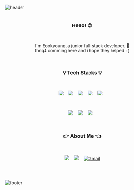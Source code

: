 ![header](https://capsule-render.vercel.app/api?type=wave&color=gradient&height=250&section=header&text=Trondi&fontSize=80&animation=twinkling&fontAlignY=38)
<br /><br />

<h3 align="center">Hello! 😊</h3><br />
<p align="center">
I'm Sookyoung, a junior full-stack developer. 🐥<br />
thnq4 comming here and i hope they helped : )<br />
</p>
   <br/>

<h3 align="center">💡 Tech Stacks 💡</h3><br />

<p align="center">
<img src="https://img.shields.io/badge/HTML5-E34F26?style=flat-square&logo=HTML5&logoColor=white"/>&nbsp;&nbsp;&nbsp;
<img src="https://img.shields.io/badge/CSS-1572B6?style=flat-square&logo=CSS3&logoColor=white"/>&nbsp;&nbsp;&nbsp;
<img src="https://img.shields.io/badge/JavaScript-F7DF1E?style=flat-square&logo=JavaScript&logoColor=white"/>&nbsp;&nbsp;&nbsp;
<img src="https://img.shields.io/badge/React-61DAFB?style=flat-square&logo=React&logoColor=white"/>&nbsp;&nbsp;&nbsp;
<img src="https://img.shields.io/badge/TypeScript-3178C6?style=flat-square&logo=TypeScript&logoColor=white"/>&nbsp;&nbsp;&nbsp;
</p>
<br />
<p align="center">
<img src="https://img.shields.io/badge/Node.js-339933?style=flat-square&logo=Node.js&logoColor=white"/>&nbsp;&nbsp;&nbsp;
<img src="https://img.shields.io/badge/MongoDB-47A248?style=flat-square&logo=MongoDB&logoColor=white"/>&nbsp;&nbsp;&nbsp;
<img src="https://img.shields.io/badge/Java-007396?style=flat-square&logo=Java&logoColor=white"/>&nbsp;&nbsp;&nbsp;
</p>
<br />
<h3 align="center">👉 About Me 👈</h3><br />

<p align="center">
<a href="https://github.com/trondi" target="_blank"><img src="https://img.shields.io/badge/TIL-ffff00?style=flat-square&logo=Github&logoColor=white"  /></a>&nbsp;&nbsp;&nbsp;
<a href="https://trond-soo.tistory.com/" target="_blank"><img src="https://img.shields.io/badge/Blog-ff5722?style=flat-square&logo=Blogger&logoColor=white"  /></a>&nbsp;&nbsp;&nbsp;
<a href="mailto:trond746@gmail.com" target="_blank"><img src="https://img.shields.io/badge/Gmail-D14836?style=flat-square&logo=gmail&logoColor=white"  alt="Gmail" /></a>

</p>
<br /><br />
<!--
[![trondi's GitHub stats](https://github-readme-stats.vercel.app/api?username=trondi)](https://github.com/anuraghazra/github-readme-stats)


<!--[![trondi's GitHub stats](https://github-readme-stats.vercel.app/api?username=trondi&show_icons=true)](https://github.com/anuraghazra/github-readme-stats)-->
<!--
[![Top Langs](https://github-readme-stats.vercel.app/api/top-langs/?username=trondi&layout=compact)](https://github.com/anuraghazra/github-readme-stats)


 <!--START_SECTION:waka-->
 <!--END_SECTION:waka-->
  <!--
[![trondi's wakatime stats](https://github-readme-stats.vercel.app/api/wakatime?username=trondi)](https://github.com/anuraghazra/github-readme-stats)
-->

![footer](https://capsule-render.vercel.app/api?type=soft&color=gradient&height=100&section=footer&text=%20&fontSize=90)
